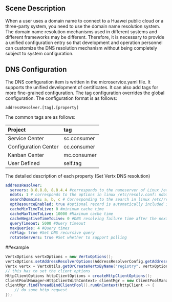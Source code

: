 ## Scene Description

When a user uses a domain name to connect to a Huawei public cloud or a three-party system, you need to use the domain name resolution system. The domain name resolution mechanisms used in different systems and different frameworks may be different. Therefore, it is necessary to provide a unified configuration entry so that development and operation personnel can customize the DNS resolution mechanism without being completely subject to system configuration.

## DNS Configuration

The DNS configuration item is written in the microservice.yaml file. It supports the unified development of certificates. It can also add tags for more fine-grained configuration. The tag configuration overrides the global configuration. The configuration format is as follows:

```
addressResolver.[tag].[property]
```

The common tags are as follows:

| Project | tag |
| :--- | :--- |
| Service Center | sc.consumer |
| Configuration Center | cc.consumer |
| Kanban Center | mc.consumer |
| User Defined | self.tag |

The detailed description of each property (Set Vertx DNS resolution)

``` yaml
addressResolver:
  servers: 8.8.8.8, 8.8.4.4 #corresponds to the nameserver of Linux /etc/resolv.conf, the DNS server address, supports multiple configurations, separated by commas
  ndots: 1 # corresponds to the options in linux /etc/resolv.conf: ndots, the role is that if the number of points contained in the domain name is less than the threshold, then DNS resolution will be added by default to the value of searchDomains. This must be used in conjunction with searchDomains. Linux defaults to 1. Huawei public cloud PAAS (including containers) defaults to 4
  searchDomains: a, b, c # Corresponding to the search in linux /etc/resolv.conf, and ndots, if the number of points in the current domain name is less than the set value, these values will be added to the domain name and parsed together when parsing, for example, the ndots is set to 4. The current domain name is servicecomb.cn-north-1.myhwclouds.com, only three points. Then the servicecomb.cn-north-1.myhwclouds.com.a will be automatically parsed when parsing, not parsed out. Servicecomb.cn-north-1.myhwclouds.com.b until it can be finally parsed
  optResourceEnabled: true #optional record is automatically included in DNS queries
  cacheMinTimeToLive: 0 #minimum cache time
  cacheMaxTimeToLive: 10000 #Maximum cache time
  cacheNegativeTimeToLive: 0 #DNS resolving failure time after the next retry
  queryTimeout: 5000 #Query timeout
  maxQueries: 4 #Query times
  rdFlag: true #Set DNS recursive query
  rotateServers: true #Set whether to support polling
```
##example

```java
VertxOptions vertxOptions = new VertxOptions();
vertxOptions.setAddressResolverOptions(AddressResolverConfig.getAddressResover("self.tag"));
Vertx vertx = VertxUtils.getOrCreateVertxByName("registry", vertxOptions);
// this has to set the client options
HttpClientOptions httpClientOptions = createHttpClientOptions();
ClientPoolManager<HttpClientWithContext> clientMgr = new ClientPoolManager<>(vertx, new HttpClientPoolFactory(httpClientOptions));
clientMgr.findThreadBindClientPool().runOnContext(httpClient -> {
    // do some http request
});
```
